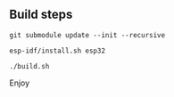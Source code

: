 ## Build steps ##

`git submodule update --init --recursive`

`esp-idf/install.sh esp32`

`./build.sh`

Enjoy
